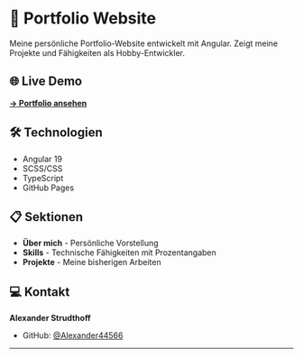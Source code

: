 # 🚀 Portfolio Website

Meine persönliche Portfolio-Website entwickelt mit Angular. Zeigt meine Projekte und Fähigkeiten als Hobby-Entwickler.

## 🌐 Live Demo

**[→ Portfolio ansehen](https://alexander44566.github.io/portfolio/)**

## 🛠️ Technologien

- Angular 19
- SCSS/CSS
- TypeScript
- GitHub Pages

## 📋 Sektionen

- **Über mich** - Persönliche Vorstellung
- **Skills** - Technische Fähigkeiten mit Prozentangaben
- **Projekte** - Meine bisherigen Arbeiten

## ‍💻 Kontakt

**Alexander Strudthoff**
- GitHub: [@Alexander44566](https://github.com/Alexander44566)

---
